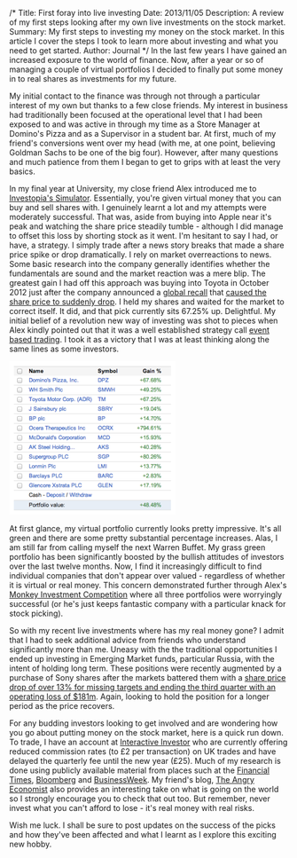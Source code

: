 /*
Title: First foray into live investing
Date: 2013/11/05
Description: A review of my first steps looking after my own live investments on the stock market.
Summary: My first steps to investing my money on the stock market. In this article I cover the steps I took to learn more about investing and what you need to get started.
Author: Journal
*/
In the last few years I have gained an increased exposure to the world of finance. Now, after a year or so of managing a couple of virtual portfolios I decided to finally put some money in to real shares as investments for my future.

My initial contact to the finance was through not through a particular interest of my own but thanks to a few close friends. My interest in business had traditionally been focused at the operational level that I had been exposed to and was active in through my time as a Store Manager at Domino's Pizza and as a Supervisor in a student bar. At first, much of my friend's conversions went over my head (with me, at one point, believing Goldman Sachs to be one of the big four). However, after many questions and much patience from them I began to get to grips with at least the very basics.

In my final year at University, my close friend Alex introduced me to [Investopia's Simulator](http://www.investopedia.com/simulator/). Essentially, you're given virtual money that you can buy and sell shares with. I genuinely learnt a lot and my attempts were moderately successful. That was, aside from buying into Apple near it's peak and watching the share price steadily tumble - although I did manage to offset this loss by shorting stock as it went. I'm hesitant to say I had, or have, a strategy. I simply trade after a news story breaks that made a share price spike or drop dramatically. I rely on market overreactions to news. Some basic research into the company generally identifies whether the fundamentals are sound and the market reaction was a mere blip. The greatest gain I had off this approach was buying into Toyota in October 2012 just after the company announced a [global recall](http://money.cnn.com/2012/10/10/investing/toyota-recall/) that [caused the share price to suddenly drop](http://www.google.co.uk/finance?chdnp=1&amp;chdd=1&amp;chds=1&amp;chdv=1&amp;chvs=maximized&amp;chdeh=0&amp;chfdeh=0&amp;chdet=1360616400000&amp;chddm=65891&amp;chls=IntervalBasedLine&amp;q=NYSE:TM&amp;ntsp=0&amp;ei=8VJ5UoiMCYHDwAO4rwE). I held my shares and waited for the market to correct itself. It did, and that pick currently sits 67.25% up. Delightful. My initial belief of a revolution new way of investing was shot to pieces when Alex kindly pointed out that it was a well established strategy call [event based trading](http://www.investopedia.com/terms/e/eventdriven.asp). I took it as a victory that I was at least thinking along the same lines as some investors.

![My virtual portfolio on Google Finance](/img/02-virtual-portfolio.png)

At first glance, my virtual portfolio currently looks pretty impressive. It's all green and there are some pretty substantial percentage increases. Alas, I am still far from calling myself the next Warren Buffet. My grass green portfolio has been significantly boosted by the bullish attitudes of investors over the last twelve months. Now, I find it increasingly difficult to find individual companies that don't appear over valued - regardless of whether it is virtual or real money. This concern demonstrated further through Alex's [Monkey Investment Competition](http://theangryeconomist.com/2013/03/11/monkeying-around-with-stocks/) where all three portfolios were worryingly successful (or he's just keeps fantastic company with a particular knack for stock picking).

So with my recent live investments where has my real money gone? I admit that I had to seek additional advice from friends who understand significantly more than me. Uneasy with the the traditional opportunities I ended up investing in Emerging Market funds, particular Russia, with the intent of holding long term. These positions were recently augmented by a purchase of Sony shares after the markets battered them with a [share price drop of over 13% for missing targets and ending the third quarter with an operating loss of $181m](http://www.ft.com/intl/cms/s/0/eb300984-41f8-11e3-9d3c-00144feabdc0.html?siteedition=intl#axzz2jo21D0FM). Again, looking to hold the position for a longer period as the price recovers.

For any budding investors looking to get involved and are wondering how you go about putting money on the stock market, here is a quick run down. To trade, I have an account at [Interactive Investor](http://www.iii.co.uk/) who are currently offering reduced commission rates (to £2 per transaction) on UK trades and have delayed the quarterly fee until the new year (£25). Much of my research is done using publicly available material from places such at the [Financial Times](http://ft.com), [Bloomberg](http://www.bloomberg.com/news/) and [BusinessWeek](http://www.businessweek.com/). My friend's blog, [The Angry Economist](http://theangryeconomist.com/) also provides an interesting take on what is going on the world so I strongly encourage you to check that out too. But remember, never invest what you can't afford to lose - it's real money with real risks.

Wish me luck. I shall be sure to post updates on the success of the picks and how they've been affected and what I learnt as I explore this exciting new hobby.